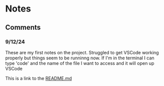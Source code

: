 # Notes
## Comments
### 9/12/24
These are my first notes on the project. Struggled to get VSCode working properly but things seem to be runninng now. If I'm in the terminal I can type 'code' and the name of the file I want to access and it will open up VSCode

This is a link to the [README.md](README.md)